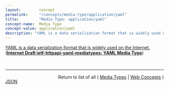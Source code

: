 ```yaml
---
layout:        concept
permalink:     "/concepts/media-type/application/yaml"
title:         "Media Type: application/yaml"
concept-name:  Media Type
concept-value: application/yaml
description: "YAML is a data serialization format that is widely used on the Internet."
---
```


[YAML is a data serialization format that is widely used on the Internet.](https://datatracker.ietf.org/doc/html/draft-ietf-httpapi-yaml-mediatypes#section-2.1 "Read documentation for Media Type &#34;application/yaml&#34;") (**[Internet Draft ietf-httpapi-yaml-mediatypes: YAML Media Type](/specs/IETF/I-D/ietf-httpapi-yaml-mediatypes "This document registers the application/yaml media type and the +yaml structured syntax suffix on the IANA Media Types registry.")**)

<br/>
<hr/>

<p style="float : left"><a href="./application/yaml.json" title="JSON representing this particular Web Concept value">JSON</a></p>
<p style="text-align: right">Return to list of all ( <a href="../media-type/">Media Types</a> | <a href="../">Web Concepts</a> )</p>
